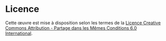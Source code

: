 Licence
=======

Cette œuvre est mise à disposition selon les termes de la
[Licence Creative Commons Attribution - Partage dans les Mêmes Conditions 6.0
International](http://creativecommons.org/licence/by-sa/4.0).
